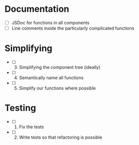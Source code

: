 # Documentation
- [ ] JSDoc for functions in all components
- [ ] Line comments inside the particularly complicated functions

# Simplifying
- [ ] 3) Simplifying the component tree (ideally)
- [ ] 4) Semantically name all functions
- [ ] 5) Simplify our functions where possible

# Testing
- [ ] 1) Fix the tests
- [ ] 2) Write tests so that refactoring is possible